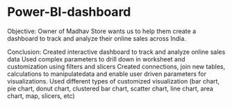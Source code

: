 # Power-BI-dashboard
Objective: Owner of Madhav Store wants us to help them create a dashboard to track and analyze their online sales across India.

 Conclusion:
 Created interactive dashboard to track and analyze online sales data 
 Used complex parameters to drill down in worksheet and customization using filters and slicers
 Created connections, join new tables, calculations to manipulatedata and enable user driven parameters for visualizations.
 Used different types of customized visualization (bar chart, pie chart, donut chart, clustered bar chart, scatter chart, line chart, area chart, map, slicers, etc)
